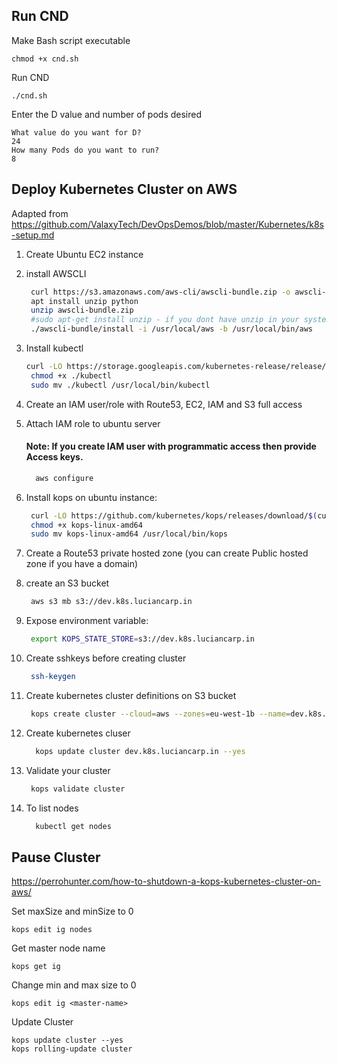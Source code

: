 ## Run CND

Make Bash script executable

```
chmod +x cnd.sh
```

Run CND

```
./cnd.sh
```

Enter the D value and number of pods desired

```
What value do you want for D?
24
How many Pods do you want to run?
8
```

## Deploy Kubernetes Cluster on AWS

Adapted from https://github.com/ValaxyTech/DevOpsDemos/blob/master/Kubernetes/k8s-setup.md

1. Create Ubuntu EC2 instance
1. install AWSCLI
   ```sh
    curl https://s3.amazonaws.com/aws-cli/awscli-bundle.zip -o awscli-bundle.zip
    apt install unzip python
    unzip awscli-bundle.zip
    #sudo apt-get install unzip - if you dont have unzip in your system
    ./awscli-bundle/install -i /usr/local/aws -b /usr/local/bin/aws
   ```
1. Install kubectl
   ```sh
   curl -LO https://storage.googleapis.com/kubernetes-release/release/$(curl -s https://storage.googleapis.com/kubernetes-release/release/stable.txt)/bin/linux/amd64/kubectl
    chmod +x ./kubectl
    sudo mv ./kubectl /usr/local/bin/kubectl
   ```
1. Create an IAM user/role with Route53, EC2, IAM and S3 full access
1. Attach IAM role to ubuntu server

   #### Note: If you create IAM user with programmatic access then provide Access keys.

   ```sh
     aws configure
   ```

1. Install kops on ubuntu instance:
   ```sh
    curl -LO https://github.com/kubernetes/kops/releases/download/$(curl -s https://api.github.com/repos/kubernetes/kops/releases/latest | grep tag_name | cut -d '"' -f 4)/kops-linux-amd64
    chmod +x kops-linux-amd64
    sudo mv kops-linux-amd64 /usr/local/bin/kops
   ```
1. Create a Route53 private hosted zone (you can create Public hosted zone if you have a domain)
1. create an S3 bucket
   ```sh
    aws s3 mb s3://dev.k8s.luciancarp.in
   ```
1. Expose environment variable:
   ```sh
    export KOPS_STATE_STORE=s3://dev.k8s.luciancarp.in
   ```
1. Create sshkeys before creating cluster
   ```sh
    ssh-keygen
   ```
1. Create kubernetes cluster definitions on S3 bucket
   ```sh
    kops create cluster --cloud=aws --zones=eu-west-1b --name=dev.k8s.luciancarp.com --dns-zone=luciancarp.com --dns private
   ```
1. Create kubernetes cluser
   ```sh
     kops update cluster dev.k8s.luciancarp.in --yes
   ```
1. Validate your cluster

   ```sh
    kops validate cluster
   ```

1. To list nodes
   ```sh
     kubectl get nodes
   ```

## Pause Cluster

https://perrohunter.com/how-to-shutdown-a-kops-kubernetes-cluster-on-aws/

Set maxSize and minSize to 0

```
kops edit ig nodes
```

Get master node name

```
kops get ig
```

Change min and max size to 0

```
kops edit ig <master-name>
```

Update Cluster

```
kops update cluster --yes
kops rolling-update cluster
```
